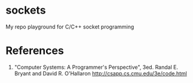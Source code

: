 # sockets
My repo playground for C/C++ socket programming

# References
1. "Computer Systems: A Programmer's Perspective", 3ed.
    Randal E. Bryant and David R. O'Hallaron
    http://csapp.cs.cmu.edu/3e/code.html